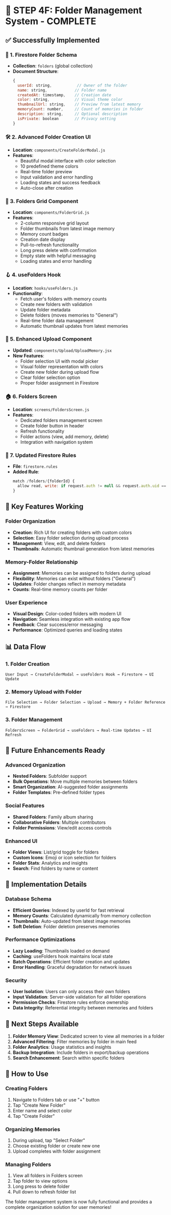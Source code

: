 # 🎯 STEP 4F: Folder Management System - COMPLETE

## ✅ Successfully Implemented

### 🧩 1. Firestore Folder Schema
- **Collection**: `folders` (global collection)
- **Document Structure**:
  ```javascript
  {
    userId: string,           // Owner of the folder
    name: string,            // Folder name
    createdAt: timestamp,    // Creation date
    color: string,           // Visual theme color
    thumbnailUrl: string,    // Preview from latest memory
    memoryCount: number,     // Count of memories in folder
    description: string,     // Optional description
    isPrivate: boolean       // Privacy setting
  }
  ```

### 🛠 2. Advanced Folder Creation UI
- **Location**: `components/CreateFolderModal.js`
- **Features**:
  - Beautiful modal interface with color selection
  - 10 predefined theme colors
  - Real-time folder preview
  - Input validation and error handling
  - Loading states and success feedback
  - Auto-close after creation

### 🧭 3. Folders Grid Component
- **Location**: `components/FolderGrid.js`
- **Features**:
  - 2-column responsive grid layout
  - Folder thumbnails from latest image memory
  - Memory count badges
  - Creation date display
  - Pull-to-refresh functionality
  - Long press delete with confirmation
  - Empty state with helpful messaging
  - Loading states and error handling

### 🪝 4. useFolders Hook
- **Location**: `hooks/useFolders.js`
- **Functionality**:
  - Fetch user's folders with memory counts
  - Create new folders with validation
  - Update folder metadata
  - Delete folders (moves memories to "General")
  - Real-time folder data management
  - Automatic thumbnail updates from latest memories

### 📱 5. Enhanced Upload Component
- **Updated**: `components/Upload/UploadMemory.jsx`
- **New Features**:
  - Folder selection UI with modal picker
  - Visual folder representation with colors
  - Create new folder during upload flow
  - Clear folder selection option
  - Proper folder assignment in Firestore

### 🏠 6. Folders Screen
- **Location**: `screens/FoldersScreen.js`
- **Features**:
  - Dedicated folders management screen
  - Create folder button in header
  - Refresh functionality
  - Folder actions (view, add memory, delete)
  - Integration with navigation system

### 🔐 7. Updated Firestore Rules
- **File**: `firestore.rules`
- **Added Rule**:
  ```javascript
  match /folders/{folderId} {
    allow read, write: if request.auth != null && request.auth.uid == resource.data.userId;
  }
  ```

## 🎨 Key Features Working

### Folder Organization
- **Creation**: Rich UI for creating folders with custom colors
- **Selection**: Easy folder selection during upload process
- **Management**: View, edit, and delete folders
- **Thumbnails**: Automatic thumbnail generation from latest memories

### Memory-Folder Relationship
- **Assignment**: Memories can be assigned to folders during upload
- **Flexibility**: Memories can exist without folders ("General")
- **Updates**: Folder changes reflect in memory metadata
- **Counts**: Real-time memory counts per folder

### User Experience
- **Visual Design**: Color-coded folders with modern UI
- **Navigation**: Seamless integration with existing app flow
- **Feedback**: Clear success/error messaging
- **Performance**: Optimized queries and loading states

## 📊 Data Flow

### 1. Folder Creation
```
User Input → CreateFolderModal → useFolders Hook → Firestore → UI Update
```

### 2. Memory Upload with Folder
```
File Selection → Folder Selection → Upload → Memory + Folder Reference → Firestore
```

### 3. Folder Management
```
FoldersScreen → FolderGrid → useFolders → Real-time Updates → UI Refresh
```

## 🔮 Future Enhancements Ready

### Advanced Organization
- **Nested Folders**: Subfolder support
- **Bulk Operations**: Move multiple memories between folders
- **Smart Organization**: AI-suggested folder assignments
- **Folder Templates**: Pre-defined folder types

### Social Features
- **Shared Folders**: Family album sharing
- **Collaborative Folders**: Multiple contributors
- **Folder Permissions**: View/edit access controls

### Enhanced UI
- **Folder Views**: List/grid toggle for folders
- **Custom Icons**: Emoji or icon selection for folders
- **Folder Stats**: Analytics and insights
- **Search**: Find folders by name or content

## 🧹 Implementation Details

### Database Schema
- **Efficient Queries**: Indexed by userId for fast retrieval
- **Memory Counts**: Calculated dynamically from memory collection
- **Thumbnails**: Auto-updated from latest image memories
- **Soft Deletion**: Folder deletion preserves memories

### Performance Optimizations
- **Lazy Loading**: Thumbnails loaded on demand
- **Caching**: useFolders hook maintains local state
- **Batch Operations**: Efficient folder creation and updates
- **Error Handling**: Graceful degradation for network issues

### Security
- **User Isolation**: Users can only access their own folders
- **Input Validation**: Server-side validation for all folder operations
- **Permission Checks**: Firestore rules enforce ownership
- **Data Integrity**: Referential integrity between memories and folders

## 🚀 Next Steps Available

1. **Folder Memory View**: Dedicated screen to view all memories in a folder
2. **Advanced Filtering**: Filter memories by folder in main feed
3. **Folder Analytics**: Usage statistics and insights
4. **Backup Integration**: Include folders in export/backup operations
5. **Search Enhancement**: Search within specific folders

## 📱 How to Use

### Creating Folders
1. Navigate to Folders tab or use "+" button
2. Tap "Create New Folder"
3. Enter name and select color
4. Tap "Create Folder"

### Organizing Memories
1. During upload, tap "Select Folder"
2. Choose existing folder or create new one
3. Upload completes with folder assignment

### Managing Folders
1. View all folders in Folders screen
2. Tap folder to view options
3. Long press to delete folder
4. Pull down to refresh folder list

The folder management system is now fully functional and provides a complete organization solution for user memories!
